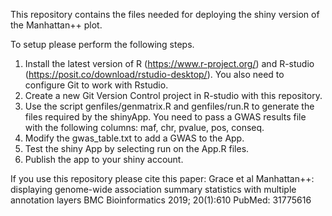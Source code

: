 This repository contains the files needed for deploying the shiny version of the Manhattan++ plot.

To setup please perform the following steps.
1) Install the latest version of R (https://www.r-project.org/) and R-studio (https://posit.co/download/rstudio-desktop/). You also need to configure Git to work with Rstudio.
2) Create a new Git Version Control project in R-studio with this repository.
3) Use the script genfiles/genmatrix.R and genfiles/run.R to generate the files required by the shinyApp. You need to pass a GWAS results file with the following columns: maf, chr, pvalue, pos, conseq.
4) Modify the gwas_table.txt to add a GWAS to the App.
5) Test the shiny App by selecting run on the App.R files.
6) Publish the app to your shiny account.

If you use this repository please cite this paper:
Grace et al
Manhattan++: displaying genome-wide association summary statistics with multiple annotation layers
BMC Bioinformatics 2019; 20(1):610
PubMed: 31775616
